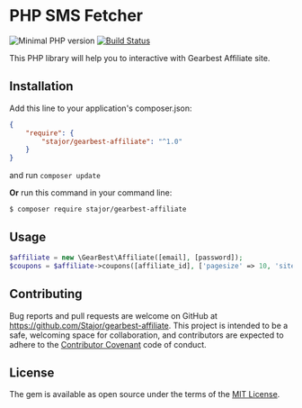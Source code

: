 # PHP SMS Fetcher

![Minimal PHP version](https://img.shields.io/packagist/php-v/stajor/gearbest-affiliate.svg)
[![Build Status](https://api.travis-ci.org/Stajor/gearbest-affiliate.svg?branch=master)](https://travis-ci.org/Stajor/gearbest-affiliate)

This PHP library will help you to interactive with Gearbest Affiliate site.

## Installation

Add this line to your application's composer.json:

```json
{
    "require": {
        "stajor/gearbest-affiliate": "^1.0"
    }
}
```
and run `composer update`

**Or** run this command in your command line:

    $ composer require stajor/gearbest-affiliate
    
## Usage

```php
$affiliate = new \GearBest\Affiliate([email], [password]);
$coupons = $affiliate->coupons([affiliate_id], ['pagesize' => 10, 'site_id' => 'en']);

```



## Contributing

Bug reports and pull requests are welcome on GitHub at https://github.com/Stajor/gearbest-affiliate. This project is intended to be a safe, welcoming space for collaboration, and contributors are expected to adhere to the [Contributor Covenant](http://contributor-covenant.org) code of conduct.

## License

The gem is available as open source under the terms of the [MIT License](https://opensource.org/licenses/MIT).